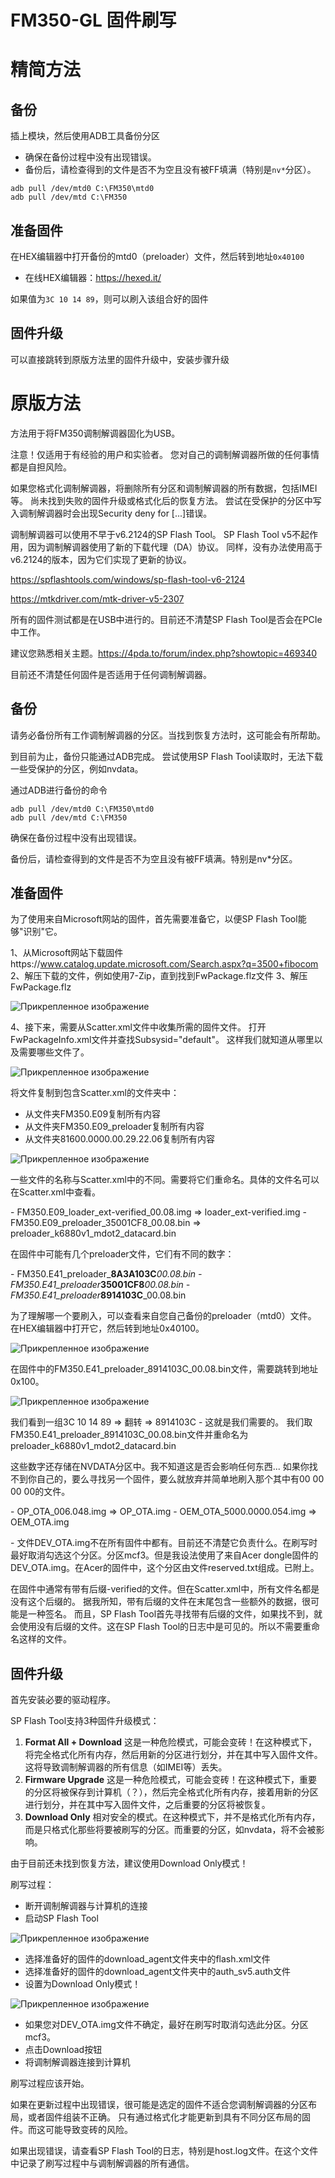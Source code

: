 # FM350-GL 固件刷写

# 精简方法

## 备份

插上模块，然后使用ADB工具备份分区

- 确保在备份过程中没有出现错误。
- 备份后，请检查得到的文件是否不为空且没有被FF填满（特别是`nv*`分区）。

```shell
adb pull /dev/mtd0 C:\FM350\mtd0
adb pull /dev/mtd C:\FM350
```

## 准备固件

在HEX编辑器中打开备份的mtd0（preloader）文件，然后转到地址`0x40100`

- 在线HEX编辑器：https://hexed.it/

如果值为`3C 10 14 89`，则可以刷入该组合好的固件

## 固件升级

可以直接跳转到原版方法里的固件升级中，安装步骤升级

# 原版方法

方法用于将FM350调制解调器固化为USB。

注意！仅适用于有经验的用户和实验者。 您对自己的调制解调器所做的任何事情都是自担风险。

如果您格式化调制解调器，将删除所有分区和调制解调器的所有数据，包括IMEI等。 尚未找到失败的固件升级或格式化后的恢复方法。 尝试在受保护的分区中写入调制解调器时会出现Security deny for [...]错误。

调制解调器可以使用不早于v6.2124的SP Flash Tool。 SP Flash Tool v5不起作用，因为调制解调器使用了新的下载代理（DA）协议。 同样，没有办法使用高于v6.2124的版本，因为它们实现了更新的协议。

https://spflashtools.com/windows/sp-flash-tool-v6-2124

https://mtkdriver.com/mtk-driver-v5-2307

所有的固件测试都是在USB中进行的。目前还不清楚SP Flash Tool是否会在PCIe中工作。

建议您熟悉相关主题。https://4pda.to/forum/index.php?showtopic=469340

目前还不清楚任何固件是否适用于任何调制解调器。



## 备份

请务必备份所有工作调制解调器的分区。当找到恢复方法时，这可能会有所帮助。

到目前为止，备份只能通过ADB完成。 尝试使用SP Flash Tool读取时，无法下载一些受保护的分区，例如nvdata。

通过ADB进行备份的命令

```shell
adb pull /dev/mtd0 C:\FM350\mtd0
adb pull /dev/mtd C:\FM350
```

确保在备份过程中没有出现错误。

备份后，请检查得到的文件是否不为空且没有被FF填满。特别是nv*分区。

## 准备固件

为了使用来自Microsoft网站的固件，首先需要准备它，以便SP Flash Tool能够"识别"它。

1、从Microsoft网站下载固件https://www.catalog.update.microsoft.com/Search.aspx?q=3500+fibocom
2、解压下载的文件，例如使用7-Zip，直到找到FwPackage.flz文件
3、解压FwPackage.flz

![Прикрепленное изображение](https://ds-blobs-3.cdn.devapps.ru/30099233.png)

4、接下来，需要从Scatter.xml文件中收集所需的固件文件。
打开FwPackageInfo.xml文件并查找Subsysid="default"。
这样我们就知道从哪里以及需要哪些文件了。

![Прикрепленное изображение](https://ds-blobs-3.cdn.devapps.ru/30099229.png)

将文件复制到包含Scatter.xml的文件夹中：
- 从文件夹FM350.E09复制所有内容
- 从文件夹FM350.E09_preloader复制所有内容
- 从文件夹81600.0000.00.29.22.06复制所有内容

![Прикрепленное изображение](https://ds-blobs-3.cdn.devapps.ru/30099232.png)

一些文件的名称与Scatter.xml中的不同。需要将它们重命名。具体的文件名可以在Scatter.xml中查看。

\- FM350.E09_loader_ext-verified_00.08.img => loader_ext-verified.img
\- FM350.E09_preloader_35001CF8_00.08.bin => preloader_k6880v1_mdot2_datacard.bin

在固件中可能有几个preloader文件，它们有不同的数字：

\- FM350.E41_preloader_**8A3A103C**_00.08.bin
\- FM350.E41_preloader_**35001CF8**_00.08.bin
\- FM350.E41_preloader_**8914103C**_00.08.bin

为了理解哪一个要刷入，可以查看来自您自己备份的preloader（mtd0）文件。 在HEX编辑器中打开它，然后转到地址0x40100。

![Прикрепленное изображение](https://ds-blobs-3.cdn.devapps.ru/30339302.png)

在固件中的FM350.E41_preloader_8914103C_00.08.bin文件，需要跳转到地址0x100。

![Прикрепленное изображение](https://ds-blobs-3.cdn.devapps.ru/30339301.png)

我们看到一组3C 10 14 89 => 翻转 => 8914103C - 这就是我们需要的。 我们取FM350.E41_preloader_8914103C_00.08.bin文件并重命名为preloader_k6880v1_mdot2_datacard.bin

这些数字还存储在NVDATA分区中。我不知道这是否会影响任何东西... 如果你找不到你自己的，要么寻找另一个固件，要么就放弃并简单地刷入那个其中有00 00 00 00的文件。

\- OP_OTA_006.048.img => OP_OTA.img
\- OEM_OTA_5000.0000.054.img => OEM_OTA.img

\- 文件DEV_OTA.img不在所有固件中都有。目前还不清楚它负责什么。在刷写时最好取消勾选这个分区。分区mcf3。但是我设法使用了来自Acer dongle固件的DEV_OTA.img。在Acer的固件中，这个分区由文件reserved.txt组成。已附上。

在固件中通常有带有后缀-verified的文件。但在Scatter.xml中，所有文件名都是没有这个后缀的。
据我所知，带有后缀的文件在末尾包含一些额外的数据，很可能是一种签名。
而且，SP Flash Tool首先寻找带有后缀的文件，如果找不到，就会使用没有后缀的文件。这在SP Flash Tool的日志中是可见的。所以不需要重命名这样的文件。



## 固件升级

首先安装必要的驱动程序。

SP Flash Tool支持3种固件升级模式：

1. **Format All + Download**
   这是一种危险模式，可能会变砖！在这种模式下，将完全格式化所有内存，然后用新的分区进行划分，并在其中写入固件文件。这将导致调制解调器的所有信息（如IMEI等）丢失。
2. **Firmware Upgrade**
   这是一种危险模式，可能会变砖！在这种模式下，重要的分区将被保存到计算机（？），然后完全格式化所有内存，接着用新的分区进行划分，并在其中写入固件文件，之后重要的分区将被恢复。
3. **Download Only**
   相对安全的模式。在这种模式下，并不是格式化所有内存，而是只格式化那些将要被刷写的分区。而重要的分区，如nvdata，将不会被影响。



由于目前还未找到恢复方法，建议使用Download Only模式！

刷写过程：
- 断开调制解调器与计算机的连接
- 启动SP Flash Tool

![Прикрепленное изображение](https://ds-blobs-3.cdn.devapps.ru/30099441.png)

- 选择准备好的固件的download_agent文件夹中的flash.xml文件
- 选择准备好的固件的download_agent文件夹中的auth_sv5.auth文件
- 设置为Download Only模式！

![Прикрепленное изображение](https://ds-blobs-3.cdn.devapps.ru/30099460.png)

- 如果您对DEV_OTA.img文件不确定，最好在刷写时取消勾选此分区。分区mcf3。
- 点击Download按钮
- 将调制解调器连接到计算机

刷写过程应该开始。

如果在更新过程中出现错误，很可能是选定的固件不适合您调制解调器的分区布局，或者固件组装不正确。
只有通过格式化才能更新到具有不同分区布局的固件。而这可能导致变砖的风险。

如果出现错误，请查看SP Flash Tool的日志，特别是host.log文件。在这个文件中记录了刷写过程中与调制解调器的所有通信。
